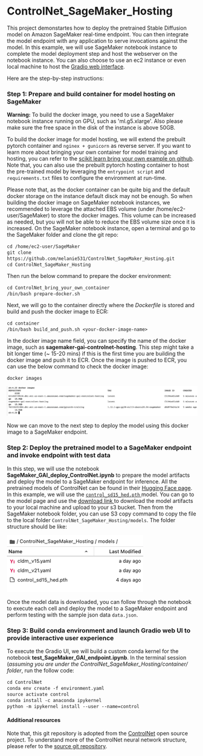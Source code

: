 # ControlNet_SageMaker_Hosting

This project demonstartes how to deploy the pretrained Stable Diffusion model on Amazon SageMaker real-time endpoint. You can then integrate the model endpoint with any application to serve invocations against the model. In this example, we will use SageMaker notebook instance to complete the model deployment step and host the webserver on the notebook instance. You can also choose to use an ec2 instance or even local machine to host the [Gradio web interface](https://gradio.app/).

Here are the step-by-step instructions:

### Step 1: Prepare and build container for model hosting on SageMaker
<div class="alert alert-block alert-warning">
<b>Warning:</b> To build the docker image, you need to use a SageMaker notebook instance running on GPU, such as 'ml.g5.xlarge'. Also please make sure the free space in the disk of the instance is above 50GB.
</div>

To build the docker image for model hosting, we will extend the prebuilt pytorch container and `nginex + gunicorn` as reverse server. If you want to learn more about bringing your own container for model training and hosting, you can refer to the [scikit learn bring your own example on github](https://github.com/aws/amazon-sagemaker-examples/tree/main/advanced_functionality/scikit_bring_your_own/container). Note that, you can also use the prebuilt pytorch hosting  container to host the pre-trained model by leveraging the `entrypoint script` and `requirements.txt` files to configure the environment at run-time.  

Please note that, as the docker container can be quite big and the default docker storage on the instance default disck may not be enough. So when building the docker image on SageMaker notebook instances, we recommended to leverage the attached EBS volume (under /home/ec2-user/SageMaker) to store the docker images. This volume can be increased as needed, but you will not be able to reduce the EBS volume size once it is increased. On the SageMaker notebook instance, open a terminal and go to the SageMaker folder and clone the git repo:

```
cd /home/ec2-user/SageMaker
git clone https://github.com/melanie531/ControlNet_SageMaker_Hosting.git
cd ControlNet_SageMaker_Hosting

```

Then run the below command to prepare the docker environment:

```
cd ControlNet_bring_your_own_container
/bin/bash prepare-docker.sh
```

Next, we will go to the container directly where the *Dockerfile* is stored and build and push the docker image to ECR:

```
cd container
/bin/bash build_and_push.sh <your-docker-image-name>
```

In the docker image name field, you can specify the name of the docker image, such as **sagemaker-gai-controlnet-hosting**. This step might take a bit longer time (~ 15-20 mins) if this is the first time you are building the docker image and push it to ECR. Once the image is pushed to ECR, you can use the below command to check the docker image:

```
docker images
```

![docker_images](./img/docker_images.png)

Now we can move to the next step to deploy the model using this docker image to a SageMaker endpoint.

### Step 2: Deploy the pretrained model to a SageMaker endpoint and invoke endpoint with test data

In this step, we will use the notebook **SageMaker_GAI_deploy_ControlNet.ipynb** to prepare the model artifacts and deploy the model to a SageMaker endpoint for inference. All the pretrained models of ControlNet can be found in their [Hugging Face page](https://huggingface.co/lllyasviel/ControlNet). In this example, we will use the [`control_sd15_hed.pth` ](https://huggingface.co/lllyasviel/ControlNet/blob/main/models/control_sd15_hed.pth) model. You can go to the model page and use the [download link ](https://huggingface.co/lllyasviel/ControlNet/resolve/main/models/control_sd15_hed.pth) to download the model artifacts to your local machine and upload to your s3 bucket. Then from the SageMaker notebook folder, you can use S3 copy command to copy the file to the local folder `ControlNet_SageMaker_Hosting/models`. The folder structure should be like:

![model_structure](./img/model_folder_structure.png)

Once the model data is downloaded, you can follow through the notebook to execute each cell and deploy the model to a SageMaker endpoint and perform testing with the sample json data `data.json`.

### Step 3: Build conda environment and launch Gradio web UI to provide interactive user experience

To execute the Gradio UI, we will build a custom conda kernel for the notebook **test_SageMaker_GAI_endpoint.ipynb**. In the terminal session (*assuming you are under the ControlNet_SageMaker_Hosting/container/ folder*, run the follow code:


```
cd ControlNet
conda env create -f environment.yaml
source activate control
conda install -c anaconda ipykernel
python -m ipykernel install --user --name=control
```

#### Additional resources
Note that, this git repository is adopted from the [ControlNet](https://github.com/lllyasviel/ControlNet) open source project. To understand more of the ControlNet neural network structure, please refer to the [source git repository](https://github.com/lllyasviel/ControlNet).